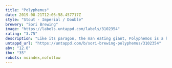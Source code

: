 ```yaml
---
title: "Polyphemus"
date: 2019-08-21T12:05:58.457717Z
style: "Stout - Imperial / Double"
brewery: "Sori Brewing"
image: "https://labels.untappd.com/labels/3102354"
rating: "3.75"
description: "Like its paragon, the man eating giant, Polyphemos is a huge, bold and keeps you tangled. This Imperial Stout is brewed together with Seven Island Brewery from Corfu, Greece. Inspired by the Greek Portokalopita dessert, we brewed this beer using seven different malts, tangerine, cinnamon and milk sugar. A thick dessert to be enjoyed slowly."
untappd_url: "https://untappd.com/b/sori-brewing-polyphemus/3102354"
abv: "12.0"
ibu: "35"
robots: noindex,nofollow
---
```

